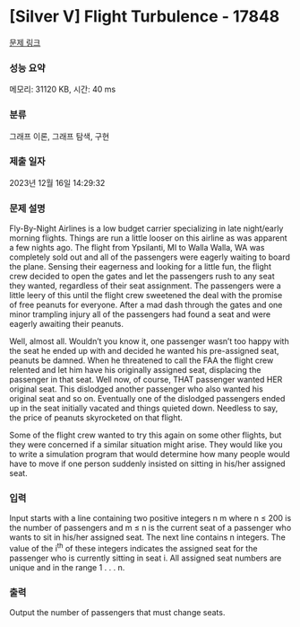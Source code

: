 # [Silver V] Flight Turbulence - 17848 

[문제 링크](https://www.acmicpc.net/problem/17848) 

### 성능 요약

메모리: 31120 KB, 시간: 40 ms

### 분류

그래프 이론, 그래프 탐색, 구현

### 제출 일자

2023년 12월 16일 14:29:32

### 문제 설명

<p>Fly-By-Night Airlines is a low budget carrier specializing in late night/early morning flights. Things are run a little looser on this airline as was apparent a few nights ago. The flight from Ypsilanti, MI to Walla Walla, WA was completely sold out and all of the passengers were eagerly waiting to board the plane. Sensing their eagerness and looking for a little fun, the flight crew decided to open the gates and let the passengers rush to any seat they wanted, regardless of their seat assignment. The passengers were a little leery of this until the flight crew sweetened the deal with the promise of free peanuts for everyone. After a mad dash through the gates and one minor trampling injury all of the passengers had found a seat and were eagerly awaiting their peanuts.</p>

<p>Well, almost all. Wouldn’t you know it, one passenger wasn’t too happy with the seat he ended up with and decided he wanted his pre-assigned seat, peanuts be damned. When he threatened to call the FAA the flight crew relented and let him have his originally assigned seat, displacing the passenger in that seat. Well now, of course, THAT passenger wanted HER original seat. This dislodged another passenger who also wanted his original seat and so on. Eventually one of the dislodged passengers ended up in the seat initially vacated and things quieted down. Needless to say, the price of peanuts skyrocketed on that flight.</p>

<p>Some of the flight crew wanted to try this again on some other flights, but they were concerned if a similar situation might arise. They would like you to write a simulation program that would determine how many people would have to move if one person suddenly insisted on sitting in his/her assigned seat.</p>

### 입력 

 <p>Input starts with a line containing two positive integers n m where n ≤ 200 is the number of passengers and m ≤ n is the current seat of a passenger who wants to sit in his/her assigned seat. The next line contains n integers. The value of the i<sup>th</sup> of these integers indicates the assigned seat for the passenger who is currently sitting in seat i. All assigned seat numbers are unique and in the range 1 . . . n.</p>

### 출력 

 <p>Output the number of passengers that must change seats.</p>

